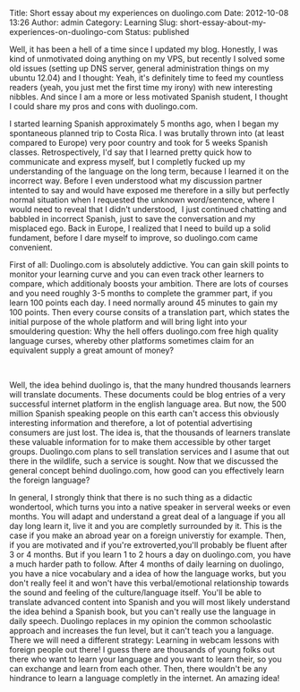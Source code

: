 Title: Short essay about my experiences on duolingo.com
Date: 2012-10-08 13:26
Author: admin
Category: Learning
Slug: short-essay-about-my-experiences-on-duolingo-com
Status: published

Well, it has been a hell of a time since I updated my blog. Honestly, I
was kind of unmotivated doing anything on my VPS, but recently I solved
some old issues (setting up DNS server, general administration things on
my ubuntu 12.04) and I thought: Yeah, it's definitely time to feed my
countless readers (yeah, you just met the first time my irony) with new
interesting nibbles. And since I am a more or less motivated Spanish
student, I thought I could share my pros and cons with duolingo.com.

I started learning Spanish approximately 5 months ago, when I began my
spontaneous planned trip to Costa Rica. I was brutally thrown into (at
least compared to Europe) very poor country and took for 5 weeks Spanish
classes. Retrospectively, I'd say that I learned pretty quick how to
communicate and express myself, but I completly fucked up my
understanding of the language on the long term, because I learned it on
the incorrect way. Before I even understood what my discussion partner
intented to say and would have exposed me therefore in a silly but
perfectly normal situation when I requested the unknown word/sentence,
where I would need to reveal that I didn't understood,  I just continued
chatting and babbled in incorrect Spanish, just to save the conversation
and my misplaced ego. Back in Europe, I realized that I need to build up
a solid fundament, before I dare myself to improve, so duolingo.com came
convenient.

First of all: Duolingo.com is absolutely addictive. You can gain skill
points to monitor your learning curve and you can even track other
learners to compare, which additionaly boosts your ambition. There are
lots of courses and you need roughly 3-5 months to complete the grammer
part, if you learn 100 points each day. I need normally around 45
minutes to gain my 100 points. Then every course consits of a
translation part, which states the initial purpose of the whole platform
and will bring light into your smouldering question: Why the hell offers
duolingo.com free high quality language curses, whereby other platforms
sometimes claim for an equivalent supply a great amount of money?

 

Well, the idea behind duolingo is, that the many hundred thousands
learners will translate documents. These documents could be blog entries
of a very successful internet platform in the english language area. But
now, the 500 million Spanish speaking people on this earth can't access
this obviously interesting information and therefore, a lot of potential
advertising consumers are just lost. The idea is, that the thousands of
learners translate these valuable information for to make them
accessible by other target groups. Duolingo.com plans to sell
translation services and I asume that out there in the wildlife, such a
service is sought. Now that we discussed the general concept behind
duolingo.com, how good can you effectively learn the foreign language?

In general, I strongly think that there is no such thing as a didactic
wondertool, which turns you into a native speaker in serveral weeks or
even months. You will adapt and understand a great deal of a language if
you all day long learn it, live it and you are completly surrounded by
it. This is the case if you make an abroad year on a foreign universtiy
for example. Then, if you are motivated and if you're extroverted,you'll
probably be fluent after 3 or 4 months. But if you learn 1 to 2 hours a
day on duolingo.com, you have a much harder path to follow. After 4
months of daily learning on duolingo, you have a nice vocabulary and a
idea of how the language works, but you don't really feel it and won't
have this verbal/emotional relationship towards the sound and feeling of
the culture/language itself. You'll be able to translate advanced
content into Spanish and you will most likely understand the idea behind
a Spanish book, but you can't really use the language in daily speech.
Duolingo replaces in my opinion the common schoolastic approach and
increases the fun level, but it can't teach you a language. There we
will need a different strategy: Learning in webcam lessons with foreign
people out there! I guess there are thousands of young folks out there
who want to learn your language and you want to learn their, so you can
exchange and learn from each other. Then, there wouldn't be any
hindrance to learn a language completly in the internet. An amazing
idea!

 
